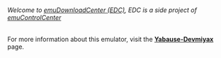 ###### Welcome to [emuDownloadCenter (EDC)](https://github.com/PhoenixInteractiveNL/emuDownloadCenter/wiki/), EDC is a side project of [emuControlCenter](https://github.com/PhoenixInteractiveNL/emuControlCenter/wiki/)

For more information about this emulator, visit the [**Yabause-Devmiyax**](https://github.com/PhoenixInteractiveNL/emuDownloadCenter/wiki/Emulator-yabaused#menu) page.
